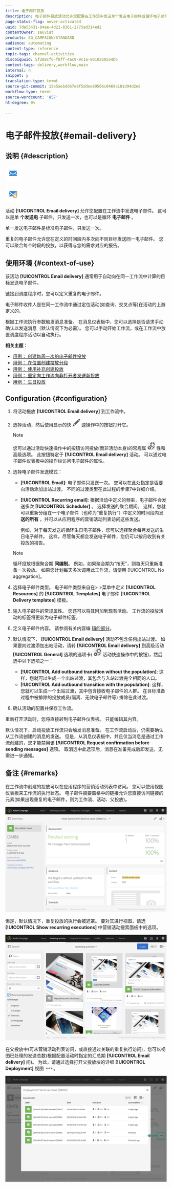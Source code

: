 ```yaml
---
title: 电子邮件投放
description: 电子邮件投放活动允许您配置在工作流中发送单个发送电子邮件或循环电子邮件。
page-status-flag: never-activated
uuid: 7de53431-84ae-4d21-8361-2775ad314ed2
contentOwner: sauviat
products: SG_CAMPAIGN/STANDARD
audience: automating
content-type: reference
topic-tags: channel-activities
discoiquuid: 5f288cf6-f8ff-4ac9-9c1a-8010260554bb
context-tags: delivery,workflow,main
internal: n
snippet: y
translation-type: tm+mt
source-git-commit: 15e5aebdd67e8f5ddee89506c0469a101d94d2e8
workflow-type: tm+mt
source-wordcount: '857'
ht-degree: 0%

---
```



# 电子邮件投放{#email-delivery}

## 说明 {#description}

![](assets/email.png)

![](assets/recurrentemail.png)

活动 **[!UICONTROL Email delivery]** 允许您配置在工作流中发送电子邮件。 这可以是单 **个发送电** 子邮件，只发送一次，也可以是循环 **电子邮件** 。

单一发送电子邮件是标准电子邮件，只发送一次。

重复的电子邮件允许您在定义的时间段内多次向不同目标发送同一电子邮件。 您可以聚合每个时段的投放，以获得与您的需求对应的报告。

## 使用环境 {#context-of-use}

该活动 **[!UICONTROL Email delivery]** 通常用于自动向在同一工作流中计算的目标发送电子邮件。

链接到调度程序时，您可以定义重复的电子邮件。

电子邮件收件人是在同一工作流中通过定位活动(如查询、交叉点等)在活动的上游定义的。

根据工作流执行参数触发消息准备。 在消息仪表板中，您可以选择是否请求手动确认以发送消息（默认情况下为必需）。 您可以手动开始工作流，或在工作流中放置调度程序活动以自动执行。

**相关主题：**

* [用例： 创建每周一次的电子邮件投放](../../automating/using/workflow-weekly-offer.md)
* [用例： 在位置创建投放分段](../../automating/using/workflow-segmentation-location.md)
* [用例： 使用补充创建投放](../../automating/using/workflow-created-query-with-complement.md)
* [用例： 重定向工作流向非打开者发送新投放](../../automating/using/workflow-cross-channel-retargeting.md)
* [用例： 生日投放](../../automating/using/birthday-delivery.md)

## Configuration {#configuration}

1. 将活动拖放 **[!UICONTROL Email delivery]** 到工作流中。
1. 选择活动，然后使用显示的快 ![](assets/edit_darkgrey-24px.png) 速操作中的按钮打开它。

   >[!NOTE]
   >
   >您可以通过活动快速操作中的按钮访问投放(而非活动本身)的常规属 ![](assets/dlv_activity_params-24px.png) 性和高级选项。 此按钮特定于 **[!UICONTROL Email delivery]** 活动。 可以通过电子邮件仪表板中的操作栏访问电子邮件的属性。

1. 选择电子邮件发送模式：

   * **[!UICONTROL Email]**: 电子邮件只发送一次。 您可以在此处指定是否要向活动添加出站过渡。 不同的过渡类型在此过程的步骤7中详细介绍。
   * **[!UICONTROL Recurring email]**: 根据活动中定义的频率，电子邮件会发送多次 **[!UICONTROL Scheduler]** 。 选择发送的聚合期间。 这样，您就可以重新分组在一个电子邮件（也称为“重复执行”）中定义的时间段内发 **送的所有** ，并可以从应用程序的营销活动列表访问这些发送。

      例如，对于每天发送的循环生日电子邮件，您可以选择聚合每月发送的生日电子邮件。 这样，尽管每天都会发送电子邮件，您仍可以按月收到有关投放的报告。
   >[!NOTE]
   >
   >循环投放根据聚合期 **间编制**。 例如，如果聚合期为“按天”，则每天只重新准备一次投放。 如果您计划每天多次调用此工作流，请使用 [!UICONTROL No aggregation]。

1. 选择电子邮件类型。 电子邮件类型来自在> >菜单中定义 **[!UICONTROL Resources]** 的 **[!UICONTROL Templates]** 电子邮件 **[!UICONTROL Delivery templates]** 模板。
1. 输入电子邮件的常规属性。 您还可以将其附加到现有活动。 工作流的投放活动的标签将更新为电子邮件标签。
1. 定义电子邮件内容。 请参阅有关内容编 [辑的部分](../../designing/using/designing-content-in-adobe-campaign.md)。
1. 默认情况下， **[!UICONTROL Email delivery]** 活动不包含任何出站过渡。 如果要向过渡添加出站活动，请转 **[!UICONTROL Email delivery]** 到高级活动 **[!UICONTROL General]** 选项的选项卡( ![](assets/dlv_activity_params-24px.png) 活动快速操作中的按钮)，然后选中以下选项之一：

   * **[!UICONTROL Add outbound transition without the population]**: 这样，您就可以生成一个出站过渡，其包含与入站过渡完全相同的人口。
   * **[!UICONTROL Add outbound transition with the population]**: 这样，您就可以生成一个出站过渡，其中包含接收电子邮件的人群。 在目标准备过程中被排除的投放成员(隔离、无效电子邮件等) 排除在此过渡。

1. 确认活动的配置并保存工作流。

重新打开活动时，您将直接转到电子邮件仪表板。 只能编辑其内容。

默认情况下，启动投放工作流只会触发消息准备。 在工作流启动后，仍需要确认从工作流创建的消息的发送。 但是，从消息仪表板中，并且仅当消息是通过工作流创建的，您才能禁用该 **[!UICONTROL Request confirmation before sending messages]** 选项。 取消选中此选项后，消息在准备完成后即发送，无需进一步通知。

## 备注 {#remarks}

在工作流中创建的投放可以在应用程序的营销活动列表中访问。 您可以使用视图仪表板来工作流的执行状态。 电子邮件摘要窗格中的链接允许您直接访问链接的元素(如果出现重复的电子邮件，则为工作流、活动、父投放)。

![](assets/wkf_display_recurrent_executions_2.png)

但是，默认情况下，重复投放的执行会被遮罩。 要对其进行视图，请选 **[!UICONTROL Show recurring executions]** 中营销活动搜索面板中的选项。

![](assets/wkf_display_recurrent_executions.png)

在父投放中(可从营销活动列表访问，或直接通过关联的重复执行访问)，您可以视图已处理的发送总数(根据配置活动时指定的汇总期 **[!UICONTROL Email delivery]** 间)。 为此，请通过选择打开父投放块的详细 **[!UICONTROL Deployment]** 视图 ![](assets/wkf_dlv_detail_button.png)。

![](assets/wkf_display_recurrent_executions_3.png)
